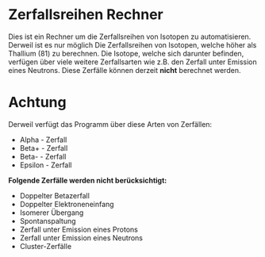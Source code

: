 # Zerfallsreihen Rechner
Dies ist ein Rechner um die Zerfallsreihen von Isotopen zu automatisieren. Derweil ist es nur möglich Die Zerfallsreihen von Isotopen, welche höher als Thallium (81) zu berechnen. Die Isotope, welche sich darunter befinden, verfügen über viele weitere Zerfallsarten wie z.B. den Zerfall unter Emission eines Neutrons. Diese Zerfälle können derzeit **nicht** berechnet werden.

# Achtung
Derweil verfügt das Programm über diese Arten von Zerfällen:
* Alpha - Zerfall
* Beta+ - Zerfall
* Beta- - Zerfall
* Epsilon - Zerfall

**Folgende Zerfälle werden nicht berücksichtigt:**
* Doppelter Betazerfall
* Doppelter Elektroneneinfang
* Isomerer Übergang
* Spontanspaltung
* Zerfall unter Emission eines Protons
* Zerfall unter Emission eines Neutrons
* Cluster-Zerfälle
